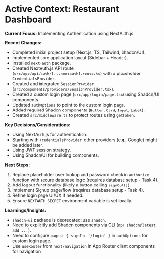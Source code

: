 # Active Context: Restaurant Dashboard

**Current Focus:** Implementing Authentication using NextAuth.js.

**Recent Changes:**
*   Completed initial project setup (Next.js, TS, Tailwind, Shadcn/UI).
*   Implemented core application layout (Sidebar + Header).
*   Installed `next-auth` package.
*   Created NextAuth.js API route (`src/app/api/auth/[...nextauth]/route.ts`) with a placeholder `CredentialsProvider`.
*   Created and integrated `SessionProvider` (`src/components/providers/SessionProvider.tsx`).
*   Created a custom login page (`src/app/login/page.tsx`) using Shadcn/UI components.
*   Updated `authOptions` to point to the custom login page.
*   Added required Shadcn components (`Button`, `Card`, `Input`, `Label`).
*   Created `src/middleware.ts` to protect routes using `getToken`.

**Key Decisions/Considerations:**
*   Using NextAuth.js for authentication.
*   Starting with `CredentialsProvider`; other providers (e.g., Google) might be added later.
*   Using JWT session strategy.
*   Using Shadcn/UI for building components.

**Next Steps:**
1.  Replace placeholder user lookup and password check in `authorize` function with secure database logic (requires database setup - Task 4).
2.  Add logout functionality (likely a button calling `signOut()`).
3.  Implement Signup page/flow (requires database setup - Task 4).
4.  Refine login page UI/UX if needed.
5.  Ensure `NEXTAUTH_SECRET` environment variable is set locally.

**Learnings/Insights:**
*   `shadcn-ui` package is deprecated; use `shadcn`.
*   Need to explicitly add Shadcn components via CLI (`npx shadcn@latest add ...`).
*   Need to configure `pages: { signIn: '/login' }` in `authOptions` for custom login page.
*   Use `useRouter` from `next/navigation` in App Router client components for navigation. 